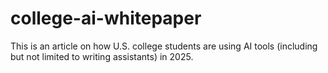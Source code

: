 # college-ai-whitepaper
This is an article on how U.S. college students are using AI tools (including but not limited to writing assistants) in 2025.
